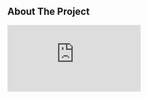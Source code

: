 <!-- ABOUT THE PROJECT -->
## About The Project

[![Home ScreenShot](https://files.fm/thumb.php?i=v6tyq29va)](https://files.fm/thumb_show.php?i=v6tyq29va)
